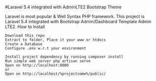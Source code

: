 #Laravel 5.4 integrated with AdminLTE2 Bootstrap Theme

Laravel is most popular & Well Syntax PHP framework. This project is Laravel 5.4 integrated with Bootstrap Admin/Dashboard Template Admin LTE2.
How to Install

    Download this repo
    Extract to folder, Place it your www or htdocs
    Create a Database
    Configure .env w.r.t your environment
    
    Install project dependency by running composer install
    Run simple web server php artisan serve
    Open on http://localhost:8000
    or
    Open on http://localhost/%projectname%/public/
